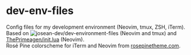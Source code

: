 # dev-env-files
Config files for my development environment (Neovim, tmux, ZSH, iTerm).  
Based on ![josean-dev/dev-environment-files](https://github.com/josean-dev/dev-environment-files) (Neovim and tmux) and [ThePrimeagen/init.lua](https://github.com/ThePrimeagen/init.lua) (Neovim).  
Rosé Pine colorscheme for iTerm and Neovim from [rosepinetheme.com](https://rosepinetheme.com/).

